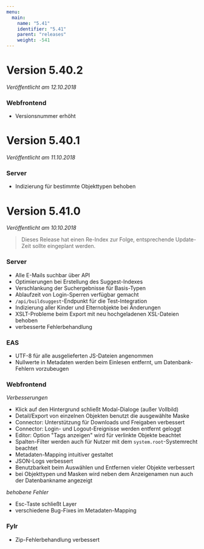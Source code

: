 ```yaml
---
menu:
  main:
    name: "5.41"
    identifier: "5.41"
    parent: "releases"
    weight: -541
---
```


# Version 5.40.2

*Veröffentlicht am 12.10.2018*

### Webfrontend

* Versionsnummer erhöht

# Version 5.40.1

*Veröffentlicht am 11.10.2018*

### Server

* Indizierung für bestimmte Objekttypen behoben

# Version 5.41.0

*Veröffentlicht am 10.10.2018*

> Dieses Release hat einen Re-Index zur Folge, entsprechende Update-Zeit sollte eingeplant werden.

### Server

* Alle E-Mails suchbar über API
* Optimierungen bei Erstellung des Suggest-Indexes
* Verschlankung der Suchergebnisse für Basis-Typen
* Ablaufzeit von Login-Sperren verfügbar gemacht
* `/api/buildsuggest`-Endpunkt für die Test-Integration
* Indizierung aller Kinder und Elternobjekte bei Änderungen
* XSLT-Probleme beim Export mit neu hochgeladenen XSL-Dateien behoben
* verbesserte Fehlerbehandlung

### EAS

* UTF-8 für alle ausgelieferten JS-Dateien angenommen
* Nullwerte in Metadaten werden beim Einlesen entfernt, um Datenbank-Fehlern vorzubeugen

### Webfrontend

*Verbesserungen*

* Klick auf den Hintergrund schließt Modal-Dialoge (außer Vollbild)
* Detail/Export von einzelnen Objekten benutzt die ausgewählte Maske
* Connector: Unterstützung für Downloads und Freigaben verbessert
* Connector: Login- und Logout-Ereignisse werden entfernt geloggt
* Editor: Option "Tags anzeigen" wird für verlinkte Objekte beachtet
* Spalten-Filter werden auch für Nutzer mit dem `system.root`-Systemrecht beachtet
* Metadaten-Mapping intuitiver gestaltet
* JSON-Logs verbessert
* Benutzbarkeit beim Auswählen und Entfernen vieler Objekte verbessert
* bei Objekttypen und Masken wird neben dem Anzeigenamen nun auch der Datenbankname angezeigt

*behobene Fehler*

* Esc-Taste schließt Layer
* verschiedene Bug-Fixes im Metadaten-Mapping

### Fylr

* Zip-Fehlerbehandlung verbessert
